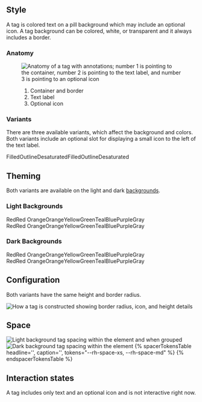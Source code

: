 <style>
  .tag-grid {
    display: flex;
    flex-direction: row;
    gap: var(--rh-space-lg);
    &.wide {
      gap: var(--rh-space-3xl);
    }
  }
</style>

## Style

A tag is colored text on a pill background which may include an optional icon. A 
tag background can be colored, white, or transparent and it always includes a 
border.

### Anatomy

<figure>
  <uxdot-example width-adjustment="554px">
    <img src="../tag-anatomy.png"
         alt="Anatomy of a tag with annotations; number 1 is pointing to the container, number 2 is pointing to the text label, and number 3 is pointing to an optional icon">
  </uxdot-example>
  <figcaption>
    <ol>
      <li>Container and border</li>
      <li>Text label</li>
      <li>Optional icon</li>
    </ol>
  </figcaption>
</figure>

### Variants

There are three available variants, which affect the background and colors. Both 
variants include an optional slot for displaying a small icon to the left of the 
text label.

<uxdot-example width-adjustment="585px"
               aria-label="Tags with text describing each variant">
  <div class="tag-grid wide">
    <rh-tag color="teal">Filled</rh-tag>
    <rh-tag variant="outline">Outline</rh-tag>
    <rh-tag variant="desaturated">Desaturated</rh-tag>
    <rh-tag icon="information-fill" color="teal">Filled</rh-tag>
    <rh-tag icon="information-fill" variant="outline">Outline</rh-tag>
    <rh-tag icon="information-fill" variant="desaturated">Desaturated</rh-tag>
  </div>
</uxdot-example>

## Theming

Both variants are available on the light and dark [backgrounds](/theming/color-palettes/#backgrounds).

### Light Backgrounds

<uxdot-example width-adjustment="404px">
  <div class="tag-grid">
    <rh-tag color="red">Red</rh-tag>
    <rh-tag color="red-orange">Red Orange</rh-tag>
    <rh-tag color="orange">Orange</rh-tag>
    <rh-tag color="yellow">Yellow</rh-tag>
    <rh-tag color="green">Green</rh-tag>
    <rh-tag color="teal">Teal</rh-tag>
    <rh-tag color="blue">Blue</rh-tag>
    <rh-tag color="purple">Purple</rh-tag>
    <rh-tag color="gray">Gray</rh-tag>
  </div>
  <div class="tag-grid">
    <rh-tag variant="outline" color="red">Red</rh-tag>
    <rh-tag variant="outline" color="red-orange">Red Orange</rh-tag>
    <rh-tag variant="outline" color="orange">Orange</rh-tag>
    <rh-tag variant="outline" color="yellow">Yellow</rh-tag>
    <rh-tag variant="outline" color="green">Green</rh-tag>
    <rh-tag variant="outline" color="teal">Teal</rh-tag>
    <rh-tag variant="outline" color="blue">Blue</rh-tag>
    <rh-tag variant="outline" color="purple">Purple</rh-tag>
    <rh-tag variant="outline" color="gray">Gray</rh-tag>
  </div>
</uxdot-example>

### Dark Backgrounds

<uxdot-example width-adjustment="404px" color-palette="darkest">
  <div class="tag-grid">
    <rh-tag color="red">Red</rh-tag>
    <rh-tag color="red-orange">Red Orange</rh-tag>
    <rh-tag color="orange">Orange</rh-tag>
    <rh-tag color="yellow">Yellow</rh-tag>
    <rh-tag color="green">Green</rh-tag>
    <rh-tag color="teal">Teal</rh-tag>
    <rh-tag color="blue">Blue</rh-tag>
    <rh-tag color="purple">Purple</rh-tag>
    <rh-tag color="gray">Gray</rh-tag>
  </div>
  <div class="tag-grid">
    <rh-tag variant="outline" color="red">Red</rh-tag>
    <rh-tag variant="outline" color="red-orange">Red Orange</rh-tag>
    <rh-tag variant="outline" color="orange">Orange</rh-tag>
    <rh-tag variant="outline" color="yellow">Yellow</rh-tag>
    <rh-tag variant="outline" color="green">Green</rh-tag>
    <rh-tag variant="outline" color="teal">Teal</rh-tag>
    <rh-tag variant="outline" color="blue">Blue</rh-tag>
    <rh-tag variant="outline" color="purple">Purple</rh-tag>
    <rh-tag variant="outline" color="gray">Gray</rh-tag>
  </div>
</uxdot-example>


## Configuration

Both variants have the same height and border radius.

<uxdot-example width-adjustment="473px">
  <img src="../tag-configuration.png"
       alt="How a tag is constructed showing border radius, icon, and height details">
</uxdot-example>

## Space

<uxdot-example width-adjustment="404px">
  <img src="../tag-space-theme-light.png"
       alt="Light background tag spacing within the element and when grouped">
</uxdot-example>

<uxdot-example color-palette="darkest" width-adjustment="72px">
  <img src="../tag-space-theme-dark.png"
       alt="Dark background tag spacing within the element">
</uxdot-example>

<rh-table>
  {% spacerTokensTable 
      headline='',
      caption='',
      tokens="--rh-space-xs, --rh-space-md" %}
  {% endspacerTokensTable %}
</rh-table>


## Interaction states

A tag includes only text and an optional icon and is not interactive right now.
